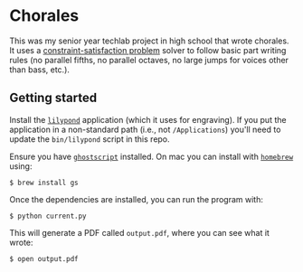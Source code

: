 # Chorales

This was my senior year techlab project in high school that wrote chorales. It uses a [constraint-satisfaction problem](https://en.wikipedia.org/wiki/Constraint_satisfaction_problem) solver to follow basic part writing rules (no parallel fifths, no parallel octaves, no large jumps for voices other than bass, etc.).

## Getting started

Install the [`lilypond`](http://lilypond.org/) application (which it uses for engraving). If you put the application in a non-standard path (i.e., not `/Applications`) you'll need to update the `bin/lilypond` script in this repo.

Ensure you have [`ghostscript`](http://www.ghostscript.com/) installed. On mac you can install with [`homebrew`](http://brew.sh/index.html) using:

    $ brew install gs

Once the dependencies are installed, you can run the program with:

    $ python current.py

This will generate a PDF called `output.pdf`, where you can see what it wrote:

    $ open output.pdf
